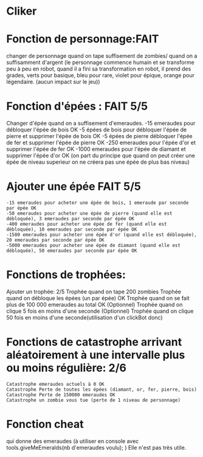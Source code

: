 # Cliker

# Fonction de personnage:FAIT

changer de personnage quand on tape suffisement de zombies/ quand on a suffisamment d'argent
(le personnage commence humain et se transforme peu à peu en robot, quand il a fini sa transformation en robot,
il prend des grades, verts pour basique, bleu pour rare, violet pour épique, orange pour légendaire.
(aucun impact sur le jeu))

# Fonction d'épées : FAIT 5/5

Changer d'épée quand on a suffisement d'emeraudes. 
	-15 emeraudes pour débloquer l'épée de bois OK
	-5 épées de bois pour débloquer l'épée de pierre et supprimer l'épée de bois OK
	-5 épées de pierre débloquer l'épée de fer et supprimer l'épée de pierre OK
	-250 emeraudes pour l'épée d'or et supprimer l'épée de fer OK
	-1000 emeraudes pour l'épée de diamant et supprimer l'épée d'or OK
(on part du principe que quand on peut créer une épée de niveau superieur on ne créera pas une épée de plus bas niveau)

# Ajouter une épée FAIT 5/5
	-15 emeraudes pour acheter une épée de bois, 1 emeraude par seconde par épée OK
	-50 emeraudes pour acheter une épée de pierre (quand elle est débloquée), 3 emeraudes par seconde par épée OK
	-400 emeraudes pour acheter une épée de fer (quand elle est débloquée), 10 emeraudes par seconde par épée OK 
	-1500 emeraudes pour acheter une épée d'or (quand elle est débloquée), 20 emeraudes par seconde par épée OK
	-5000 emeraudes pour acheter une épée de diamant (quand elle est débloquée), 50 emeraudes par seconde par épée OK

# Fonctions de trophées:

Ajouter un trophée: 2/5
	Trophée quand on tape 200 zombies 
	Trophée quand on débloque les épées (un par épée) OK
	Trophée quand on se fait plus de 100 000 emeraudes au total OK
	(Optionnel) Trophée quand on clique 5 fois en moins d'une seconde
	(Optionnel) Trophée quand on clique 50 fois en moins d'une seconde(utilisation d'un clickBot donc)

# Fonctions de catastrophe arrivant aléatoirement à une intervalle plus ou moins régulière: 2/6
	Catastrophe emeraudes actuels à 0 OK
	Catastrophe Perte de toutes les épées (diamant, or, fer, pierre, bois) 
	Catastrophe Perte de 150000 emeraudes OK
	Catastrophe un zombie vous tue (perte de 1 niveau de personnage)

# Fonction cheat 
qui donne des emeraudes (à utiliser en console avec tools.giveMeEmeralds(nb d'emeraudes voulu); )
Elle n'est pas très utile.
	
